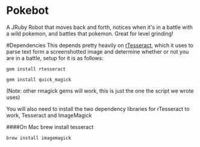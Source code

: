 # Pokebot
A JRuby Robot that moves back and forth, notices when it's in a battle with a wild pokemon, and battles that pokemon. Great for level grinding!

#Dependencies
This depends pretty heavily on [rTesseract](https://github.com/dannnylo/rtesseract), which it uses to parse text form a screenshotted image and determine whether or not you are in a battle, setup for it is as follows:
   
    gem install rtesseract

    gem install quick_magick
   
   
(Note: other rmagick gems will work, this is just the one the script we wrote uses)

You will also need to install the two dependency libraries for rTesseract to work, Tesseract and ImageMagick

####On Mac
    brew install tesseract

    brew install imagemagick
